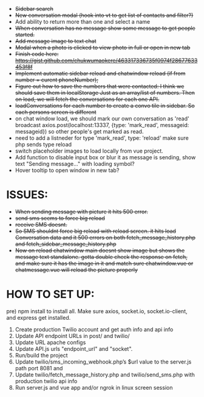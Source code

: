 * ~~Sidebar search~~  
* ~~New conversation modal (hook into vt to get list of contacts and filter?)~~  
* Add ability to return more than one and select a name  
* ~~When conversation has no message show some message to get people started.~~  
* ~~Add message image to text chat~~  
* ~~Modal when a photo is clicked to view photo in full or open in new tab~~   
* ~~Finish code here: https://gist.github.com/chukwumaokere/463317336735f0974f28677633453f8f~~  
* ~~Implement automatic sidebar reload and chatwindow reload (if from number = curent phoneNumber);~~  
* ~~Figure out how to save the numbers that were contacted: I think we should save them in localStorage Just as an array/list of numbers. Then on load, we will fetch the conversations for each one API.~~  
* ~~loadConversations for each number to create a convo tile in sidebar. So each persons screen is different~~  
* on chat window load, we should mark our own conversation as 'read' broadcast axios.post(localhost:13337, {type: 'mark_read', messageid: messageid}) so other people's get marked as read.  
* need to add a listneder for type 'mark_read', type: 'reload' make sure php sends type reload  
* switch placeholder images to load locally from vue project.  
* Add function to disable input box or blur it as message is sending, show text "Sending message..." with loading symbol?   
* Hover tooltip to open window in new tab?

# ISSUES: 
* ~~When sending message with picture it hits 500 error.~~
* ~~send sms seems to force big reload~~
* ~~receive SMS doesnt.~~
* ~~So SMS shouldnt force big reload with reload screen. it hits load Conversation data and it 500 errors on both fetch_message_history.php and fetch_sidebar_message_history.php~~
* ~~Now on reload chatwindow main doesnt show image but shows the message text standalone. gotta double check the response on fetch, and make sure it has the image in it and match sure chatwindow.vue or chatmessage.vue will reload the picture properly~~


# HOW TO SET UP:
pre) npm install to install all. Make sure axios, socket.io, socket.io-client, and express get installed.
1) Create production Twilio account and get auth info and api info
2) Update API endpoint URLs in post/ and twilio/
3) Update URL apache configs
4) Update API.js urls "endpoint_url" and "socket".
5) Run/build the project
6) Update twilio/sms_incoming_webhook.php’s $url value to the server.js path port 8081 and 
7) Update twilio/fetch_message_history.php and twilio/send_sms.php with production twilio api info
8) Run server.js and vue app and/or ngrok in linux screen session 